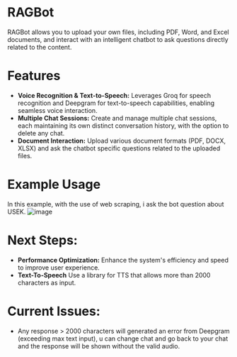# RAGBot
RAGBot allows you to upload your own files, including PDF, Word, and Excel documents, and interact with an intelligent chatbot to ask questions directly related to the content.

# Features
- **Voice Recognition & Text-to-Speech:** Leverages Groq for speech recognition and Deepgram for text-to-speech capabilities, enabling seamless voice interaction.
- **Multiple Chat Sessions:** Create and manage multiple chat sessions, each maintaining its own distinct conversation history, with the option to delete any chat.
- **Document Interaction:** Upload various document formats (PDF, DOCX, XLSX) and ask the chatbot specific questions related to the uploaded files.

# Example Usage
In this example, with the use of web scraping, i ask the bot question about USEK.
![image](https://github.com/user-attachments/assets/76dc72c7-a959-4ad2-97b5-e20a78086937)

# Next Steps:
- **Performance Optimization:** Enhance the system's efficiency and speed to improve user experience.
- **Text-To-Speech** Use a library for TTS that allows more than 2000 characters as input.

# Current Issues:
- Any response > 2000 characters will generated an error from Deepgram (exceeding max text input), u can change chat and go back to your chat and the response will be shown without the valid audio.

